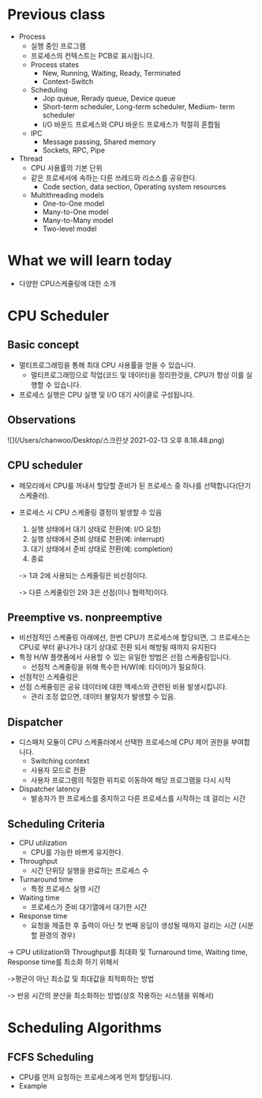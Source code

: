 # Previous class

- Process
  - 실행 중인 프로그램
  - 프로세스의 컨텍스트는 PCB로 표시됩니다.
  - Process states
    - New, Running, Waiting, Ready, Terminated
    - Context-Switch
  - Scheduling
    - Jop queue, Rerady queue, Device queue
    - Short-term scheduler, Long-term scheduler, Medium- term scheduler
    - I/O 바운드 프로세스와 CPU 바운드 프로세스가 적절히 혼합됨
  - IPC
    - Message passing, Shared memory
    - Sockets, RPC, Pipe
- Thread
  - CPU 사용률의 기본 단위
  - 같은 프로세서에 속하는 다른 쓰레드와 리소스를 공유한다.
    - Code section, data section, Operating system resources
  - Multithreading models
    - One-to-One model
    - Many-to-One model
    - Many-to-Many model
    - Two-level model



# What we will learn today

- 다양한 CPU스케쥴링에 대한 소개



# CPU Scheduler

## Basic concept

- 멀티프로그래밍을 통해 최대 CPU 사용률을 얻을 수 있습니다.
  - 멀티프로그래밍으로 작업(코드 및 데이터)을 정리한것을, CPU가  항상 이를 실행할 수 있습니다.
- 프로세스 실행은 CPU 실행 및 I/O 대기 사이클로 구성됩니다.

## Observations

![](/Users/chanwoo/Desktop/스크린샷 2021-02-13 오후 8.18.48.png)



## CPU scheduler

- 메모리에서 CPU를 꺼내서 할당할 준비가 된 프로세스 중 하나를 선택합니다(단기 스케줄러).

- 프로세스 시 CPU 스케줄링 결정이 발생할 수 있음

  1. 실행 상태에서 대기 상태로 전환(예: I/O 요청)
  2. 실행 상태에서 준비 상태로 전환(예: interrupt)
  3. 대기 상태에서 준비 상태로 전환(예: completion)
  4. 종료

  -> 1과 2에 사용되는 스케줄링은 비선점이다.

  -> 다른 스케줄링인 2와 3은 선점(이나 협력적)이다.



## Preemptive vs. nonpreemptive

- 비선점적인 스케쥴링 아래에선, 한번 CPU가 프로세스에 할당되면, 그 프로세스는 CPU로 부터 끝나거나 대기 상대로 전환 되서 해방될 때까지 유지된다
- 특정 H/W 플랫폼에서 사용할 수 있는 유일한 방법은 선점 스케줄링입니다.
  - 선점적 스케줄링을 위해 특수한 H/W(예: 타이머)가 필요하다.
- 선점적인 스케쥴링은 
- 선점 스케쥴링은 공유 데이터에 대한 액세스와 관련된 비용 발생시킵니다.
  - 관리 조정 없으면, 데이터 불일치가 발생할 수 있음.

## Dispatcher

- 디스패처 모듈이 CPU 스케줄러에서 선택한 프로세스에 CPU 제어 권한을 부여합니다.
  - Switching context
  - 사용자 모드로 전환
  - 사용자 프로그램의 적절한 위치로 이동하여 해당 프로그램을 다시 시작
- Dispatcher latency
  - 발송자가 한 프로세스를 중지하고 다른 프로세스를 시작하는 데 걸리는 시간

## Scheduling Criteria 

- CPU utilization
  - CPU를 가능한 바쁘게 유지한다.
- Throughput
  - 시간 단위당 실행을 완료하는 프로세스 수
- Turnaround time
  - 특정 프로세스 실행 시간
- Waiting time
  - 프로세스가 준비 대기열에서 대기한 시간
- Response time
  - 요청을 제출한 후 출력이 아닌 첫 번째 응답이 생성될 때까지 걸리는 시간 (시분할 환경의 경우)

-> CPU utilization와 Throughput를 최대화 및 Turnaround time, Waiting time, Response time를 최소화 하기 위해서

->평균이 아닌 최소값 및 최대값을 최적화하는 방법

-> 반응 시간의 분산을 최소화하는 방법(상호 작용하는 시스템을 위해서)



# Scheduling Algorithms

## FCFS Scheduling

- CPU를 먼저 요청하는 프로세스에게 먼저 할당됩니다.
- Example